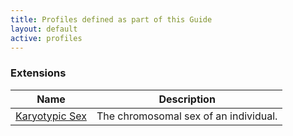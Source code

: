 ```yaml
---
title: Profiles defined as part of this Guide
layout: default
active: profiles
---
```


<!-- { :.no_toc } -->

### Extensions
<!-- TODO - This needs to be replaced with liquid tags so that its dynamically generated-->
<table>
<thead>
<tr>
<th>Name</th>
<th>Description</th>
</tr>
</thead>
<tbody>
<tr>
<td><a href="StructureDefinition-individual-karyotypic-sex.html">Karyotypic Sex</a></td>
<td>The chromosomal sex of an individual.</td>
</tr>
</tbody>
</table>
